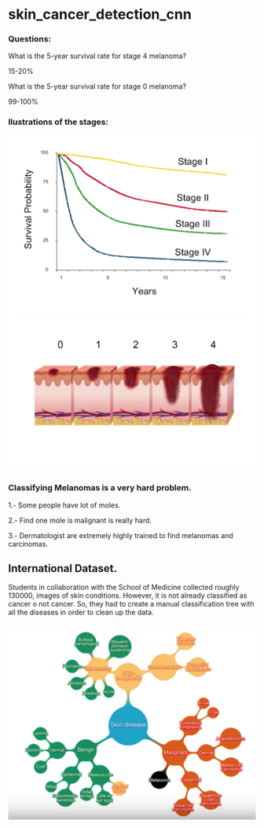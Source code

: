 # skin_cancer_detection_cnn

### Questions: 

What is the 5-year survival rate for stage 4 melanoma?

15-20%

What is the 5-year survival rate for stage 0 melanoma?

99-100%

### Ilustrations of the stages:

![Diagram](/img/diagram.png) ![Ilustration](/img/ilustration.png)

### Classifying Melanomas is a very hard problem.
1.- Some people have lot of moles.

2.- Find one mole is malignant is really hard.

3.- Dermatologist are extremely highly trained to find melanomas and carcinomas.


## International Dataset.
Students in collaboration with the School of Medicine collected roughly 130000, images of skin conditions. However, it is not already classified as cancer o not cancer. So, they had to create a manual classification tree with all the diseases in order to clean up the data. 

![Diagram](/img/tree_diseases.png)

